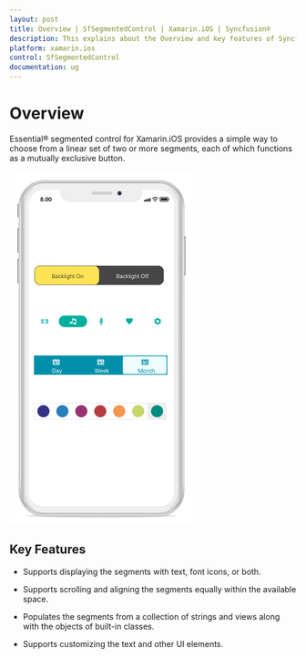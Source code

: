 ```yaml
---
layout: post
title: Overview | SfSegmentedControl | Xamarin.iOS | Syncfusion®
description: This explains about the Overview and key features of Syncfusion® Essential® Xamarin.iOS Segmented control.
platform: xamarin.ios
control: SfSegmentedControl
documentation: ug
---
```


# Overview

Essential® segmented control for Xamarin.iOS provides a simple way to choose from a linear set of two or more segments, each of which functions as a mutually exclusive button.

![SegmentedControl overview in Xamarin.iOS](images/Overview/SegmentedControlOverview.png)

## Key Features

* Supports displaying the segments with text, font icons, or both.

* Supports scrolling and aligning the segments equally within the available space.

* Populates the segments from a collection of strings and views along with the objects of built-in classes.

* Supports customizing the text and other UI elements.
